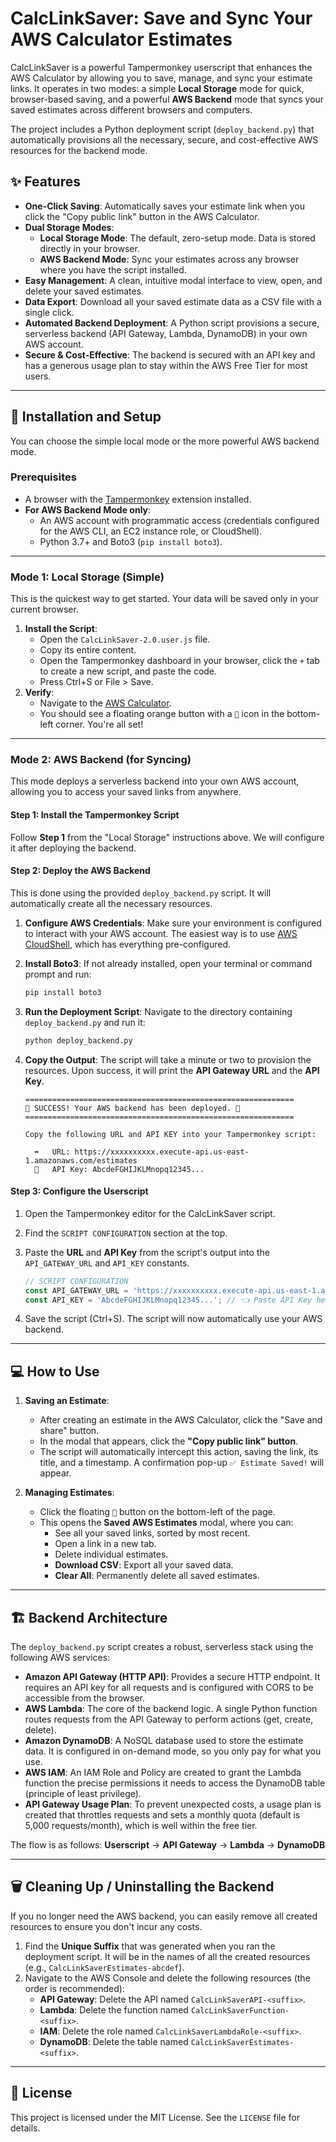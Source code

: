 # CalcLinkSaver: Save and Sync Your AWS Calculator Estimates

CalcLinkSaver is a powerful Tampermonkey userscript that enhances the AWS Calculator by allowing you to save, manage, and sync your estimate links. It operates in two modes: a simple **Local Storage** mode for quick, browser-based saving, and a powerful **AWS Backend** mode that syncs your saved estimates across different browsers and computers.

The project includes a Python deployment script (`deploy_backend.py`) that automatically provisions all the necessary, secure, and cost-effective AWS resources for the backend mode.

## ✨ Features

  * **One-Click Saving**: Automatically saves your estimate link when you click the "Copy public link" button in the AWS Calculator.
  * **Dual Storage Modes**:
      * **Local Storage Mode**: The default, zero-setup mode. Data is stored directly in your browser.
      * **AWS Backend Mode**: Sync your estimates across any browser where you have the script installed.
  * **Easy Management**: A clean, intuitive modal interface to view, open, and delete your saved estimates.
  * **Data Export**: Download all your saved estimate data as a CSV file with a single click.
  * **Automated Backend Deployment**: A Python script provisions a secure, serverless backend (API Gateway, Lambda, DynamoDB) in your own AWS account.
  * **Secure & Cost-Effective**: The backend is secured with an API key and has a generous usage plan to stay within the AWS Free Tier for most users.

-----

## 🔧 Installation and Setup

You can choose the simple local mode or the more powerful AWS backend mode.

### Prerequisites

  * A browser with the [Tampermonkey](https://www.tampermonkey.net/) extension installed.
  * **For AWS Backend Mode only**:
      * An AWS account with programmatic access (credentials configured for the AWS CLI, an EC2 instance role, or CloudShell).
      * Python 3.7+ and Boto3 (`pip install boto3`).

-----

### Mode 1: Local Storage (Simple)

This is the quickest way to get started. Your data will be saved only in your current browser.

1.  **Install the Script**:
      * Open the `CalcLinkSaver-2.0.user.js` file.
      * Copy its entire content.
      * Open the Tampermonkey dashboard in your browser, click the `+` tab to create a new script, and paste the code.
      * Press Ctrl+S or File \> Save.
2.  **Verify**:
      * Navigate to the [AWS Calculator](https://calculator.aws/).
      * You should see a floating orange button with a `📑` icon in the bottom-left corner. You're all set\!

-----

### Mode 2: AWS Backend (for Syncing)

This mode deploys a serverless backend into your own AWS account, allowing you to access your saved links from anywhere.

#### Step 1: Install the Tampermonkey Script

Follow **Step 1** from the "Local Storage" instructions above. We will configure it after deploying the backend.

#### Step 2: Deploy the AWS Backend

This is done using the provided `deploy_backend.py` script. It will automatically create all the necessary resources.

1.  **Configure AWS Credentials**: Make sure your environment is configured to interact with your AWS account. The easiest way is to use [AWS CloudShell](https://aws.amazon.com/cloudshell/), which has everything pre-configured.

2.  **Install Boto3**: If not already installed, open your terminal or command prompt and run:

    ```bash
    pip install boto3
    ```

3.  **Run the Deployment Script**: Navigate to the directory containing `deploy_backend.py` and run it:

    ```bash
    python deploy_backend.py
    ```

4.  **Copy the Output**: The script will take a minute or two to provision the resources. Upon success, it will print the **API Gateway URL** and the **API Key**.

    ```text
    ============================================================
    🎉 SUCCESS! Your AWS backend has been deployed. 🎉
    ============================================================

    Copy the following URL and API KEY into your Tampermonkey script:

      ➡️   URL: https://xxxxxxxxxx.execute-api.us-east-1.amazonaws.com/estimates
      🔑   API Key: AbcdeFGHIJKLMnopq12345...
    ```

#### Step 3: Configure the Userscript

1.  Open the Tampermonkey editor for the CalcLinkSaver script.

2.  Find the `SCRIPT CONFIGURATION` section at the top.

3.  Paste the **URL** and **API Key** from the script's output into the `API_GATEWAY_URL` and `API_KEY` constants.

    ```javascript
    // SCRIPT CONFIGURATION
    const API_GATEWAY_URL = 'https://xxxxxxxxxx.execute-api.us-east-1.amazonaws.com/estimates'; // 👈 Paste URL here
    const API_KEY = 'AbcdeFGHIJKLMnopq12345...'; // 👈 Paste API Key here
    ```

4.  Save the script (Ctrl+S). The script will now automatically use your AWS backend.

-----

## 💻 How to Use

1.  **Saving an Estimate**:

      * After creating an estimate in the AWS Calculator, click the "Save and share" button.
      * In the modal that appears, click the **"Copy public link" button**.
      * The script will automatically intercept this action, saving the link, its title, and a timestamp. A confirmation pop-up `✅ Estimate Saved!` will appear.

2.  **Managing Estimates**:

      * Click the floating `📑` button on the bottom-left of the page.
      * This opens the **Saved AWS Estimates** modal, where you can:
          * See all your saved links, sorted by most recent.
          * Open a link in a new tab.
          * Delete individual estimates.
          * **Download CSV**: Export all your saved data.
          * **Clear All**: Permanently delete all saved estimates.

-----

## 🏗️ Backend Architecture

The `deploy_backend.py` script creates a robust, serverless stack using the following AWS services:

  * **Amazon API Gateway (HTTP API)**: Provides a secure HTTP endpoint. It requires an API key for all requests and is configured with CORS to be accessible from the browser.
  * **AWS Lambda**: The core of the backend logic. A single Python function routes requests from the API Gateway to perform actions (get, create, delete).
  * **Amazon DynamoDB**: A NoSQL database used to store the estimate data. It is configured in on-demand mode, so you only pay for what you use.
  * **AWS IAM**: An IAM Role and Policy are created to grant the Lambda function the precise permissions it needs to access the DynamoDB table (principle of least privilege).
  * **API Gateway Usage Plan**: To prevent unexpected costs, a usage plan is created that throttles requests and sets a monthly quota (default is 5,000 requests/month), which is well within the free tier.

The flow is as follows:
**Userscript** → **API Gateway** → **Lambda** → **DynamoDB**

-----

## 🗑️ Cleaning Up / Uninstalling the Backend

If you no longer need the AWS backend, you can easily remove all created resources to ensure you don't incur any costs.

1.  Find the **Unique Suffix** that was generated when you ran the deployment script. It will be in the names of all the created resources (e.g., `CalcLinkSaverEstimates-abcdef`).
2.  Navigate to the AWS Console and delete the following resources (the order is recommended):
      * **API Gateway**: Delete the API named `CalcLinkSaverAPI-<suffix>`.
      * **Lambda**: Delete the function named `CalcLinkSaverFunction-<suffix>`.
      * **IAM**: Delete the role named `CalcLinkSaverLambdaRole-<suffix>`.
      * **DynamoDB**: Delete the table named `CalcLinkSaverEstimates-<suffix>`.

-----

## 📜 License

This project is licensed under the MIT License. See the `LICENSE` file for details.
